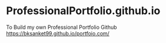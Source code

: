 # ProfessionalPortfolio.github.io
To Build my own Professional Portfolio Github
https://bksanket99.github.io/portfoio.com/
